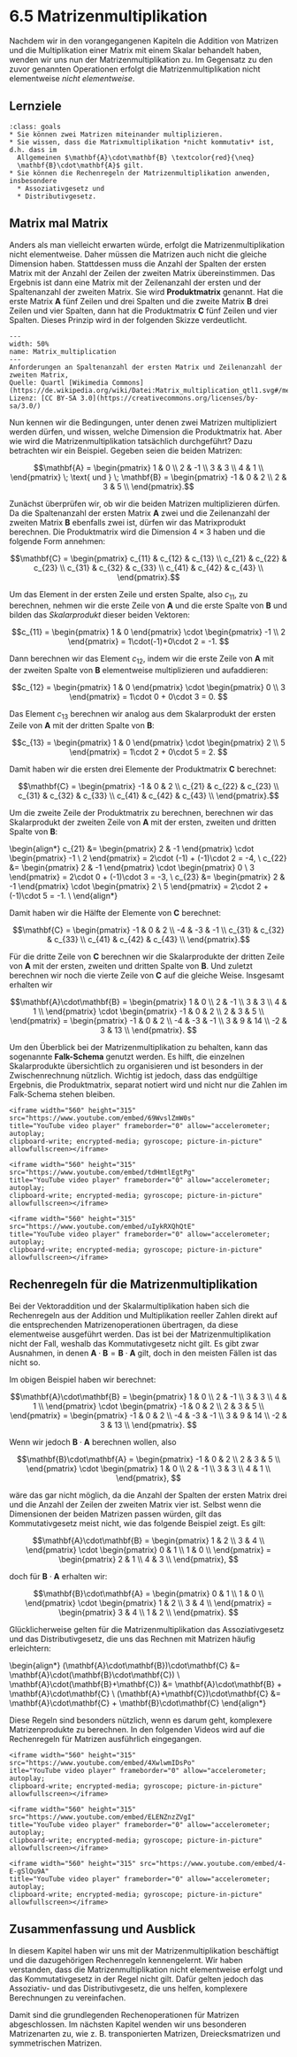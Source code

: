 # 6.5 Matrizenmultiplikation

Nachdem wir in den vorangegangenen Kapiteln die Addition von Matrizen und die
Multiplikation einer Matrix mit einem Skalar behandelt haben, wenden wir uns nun
der Matrizenmultiplikation zu. Im Gegensatz zu den zuvor genannten Operationen
erfolgt die Matrizenmultiplikation nicht elementweise *nicht elementweise*.

## Lernziele

```{admonition} Lernziele
:class: goals
* Sie können zwei Matrizen miteinander multiplizieren.
* Sie wissen, dass die Matrixmultiplikation *nicht kommutativ* ist, d.h. dass im 
  Allgemeinen $\mathbf{A}\cdot\mathbf{B} \textcolor{red}{\neq}
  \mathbf{B}\cdot\mathbf{A}$ gilt.
* Sie können die Rechenregeln der Matrizenmultiplikation anwenden, insbesondere
  * Assoziativgesetz und
  * Distributivgesetz.
```

## Matrix mal Matrix

Anders als man vielleicht erwarten würde, erfolgt die Matrizenmultiplikation
nicht elementweise. Daher müssen die Matrizen auch nicht die gleiche Dimension
haben. Stattdessen muss die Anzahl der Spalten der ersten Matrix mit der Anzahl
der Zeilen der zweiten Matrix übereinstimmen. Das Ergebnis ist dann eine Matrix
mit der Zeilenanzahl der ersten und der Spaltenanzahl der zweiten Matrix. Sie
wird **Produktmatrix** genannt. Hat die erste Matrix $\mathbf{A}$ fünf Zeilen
und drei Spalten und die zweite Matrix $\mathbf{B}$ drei Zeilen und vier
Spalten, dann hat die Produktmatrix $\mathbf{C}$ fünf Zeilen und vier Spalten.
Dieses Prinzip wird in der folgenden Skizze verdeutlicht.

```{figure} pics/Matrix_multiplication_qtl1.svg
---
width: 50%
name: Matrix_multiplication
---
Anforderungen an Spaltenanzahl der ersten Matrix und Zeilenanzahl der zweiten Matrix,
Quelle: Quartl [Wikimedia Commons](https://de.wikipedia.org/wiki/Datei:Matrix_multiplication_qtl1.svg#/media/Datei:Matrix_multiplication_qtl1.svg),
Lizenz: [CC BY-SA 3.0](https://creativecommons.org/licenses/by-sa/3.0/)
```

Nun kennen wir die Bedingungen, unter denen zwei Matrizen multipliziert werden
dürfen, und wissen, welche Dimension die Produktmatrix hat. Aber wie wird die
Matrizenmultiplikation tatsächlich durchgeführt? Dazu betrachten wir ein
Beispiel. Gegeben seien die beiden Matrizen:

$$\mathbf{A} =
\begin{pmatrix}
1 & 0  \\
2 & -1 \\
3 & 3  \\
4 & 1  \\
\end{pmatrix} \; \text{ und } \;
\mathbf{B} =
\begin{pmatrix}
-1 & 0 & 2 \\
 2 & 3 & 5 \\
\end{pmatrix}.$$

Zunächst überprüfen wir, ob wir die beiden Matrizen multiplizieren dürfen. Da
die Spaltenanzahl der ersten Matrix $\mathbf{A}$ zwei und die Zeilenanzahl der
zweiten Matrix $\mathbf{B}$ ebenfalls zwei ist, dürfen wir das Matrixprodukt
berechnen. Die Produktmatrix wird die Dimension $4\times 3$ haben und die
folgende Form annehmen:

$$\mathbf{C} =
\begin{pmatrix}
c_{11} & c_{12} & c_{13} \\
c_{21} & c_{22} & c_{23} \\
c_{31} & c_{32} & c_{33} \\
c_{41} & c_{42} & c_{43} \\
\end{pmatrix}.$$

Um das Element in der ersten Zeile und ersten Spalte, also $c_{11}$, zu
berechnen, nehmen wir die erste Zeile von $\mathbf{A}$ und die erste Spalte von
$\mathbf{B}$ und bilden das *Skalarprodukt* dieser beiden Vektoren:

$$c_{11} =
\begin{pmatrix} 1 & 0 \end{pmatrix} \cdot \begin{pmatrix} -1 \\ 2 \end{pmatrix} =
1\cdot(-1)+0\cdot 2 = -1.
$$

Dann berechnen wir das Element $c_{12}$, indem wir die erste Zeile von
$\mathbf{A}$ mit der zweiten Spalte von $\mathbf{B}$ elementweise multiplizieren
und aufaddieren:

$$c_{12} =
\begin{pmatrix} 1 & 0 \end{pmatrix} \cdot \begin{pmatrix} 0 \\ 3 \end{pmatrix} =
1\cdot 0 + 0\cdot 3 = 0.
$$

Das Element $c_{13}$ berechnen wir analog aus dem Skalarprodukt der ersten Zeile
von $\mathbf{A}$ mit der dritten Spalte von $\mathbf{B}$:

$$c_{13} =
\begin{pmatrix} 1 & 0 \end{pmatrix} \cdot \begin{pmatrix} 2 \\ 5 \end{pmatrix} =
1\cdot 2 + 0\cdot 5 = 2.
$$

Damit haben wir die ersten drei Elemente der Produktmatrix $\mathbf{C}$
berechnet:

$$\mathbf{C} =
\begin{pmatrix}
-1 & 0 & 2 \\
c_{21} & c_{22} & c_{23} \\
c_{31} & c_{32} & c_{33} \\
c_{41} & c_{42} & c_{43} \\
\end{pmatrix}.$$

Um die zweite Zeile der Produktmatrix zu berechnen, berechnen wir das
Skalarprodukt der zweiten Zeile von $\mathbf{A}$ mit der ersten, zweiten und
dritten Spalte von $\mathbf{B}$:

\begin{align*}
c_{21} &=
\begin{pmatrix} 2 & -1 \end{pmatrix} \cdot \begin{pmatrix} -1 \\ 2 \end{pmatrix} =
2\cdot (-1) + (-1)\cdot 2 = -4, \\
c_{22} &=
\begin{pmatrix} 2 & -1 \end{pmatrix} \cdot \begin{pmatrix} 0 \\ 3 \end{pmatrix} =
2\cdot 0 + (-1)\cdot 3 = -3, \\
c_{23} &=
\begin{pmatrix} 2 & -1 \end{pmatrix} \cdot \begin{pmatrix} 2 \\ 5 \end{pmatrix} =
2\cdot 2 + (-1)\cdot 5 = -1. \\
\end{align*}

Damit haben wir die Hälfte der Elemente von $\mathbf{C}$ berechnet:

$$\mathbf{C} =
\begin{pmatrix}
-1 & 0 & 2 \\
-4 & -3 & -1 \\
c_{31} & c_{32} & c_{33} \\
c_{41} & c_{42} & c_{43} \\
\end{pmatrix}.$$

Für die dritte Zeile von $\mathbf{C}$ berechnen wir die Skalarprodukte der
dritten Zeile von $\mathbf{A}$ mit der ersten, zweiten und dritten Spalte von
$\mathbf{B}$. Und zuletzt berechnen wir noch die vierte Zeile von $\mathbf{C}$
auf die gleiche Weise. Insgesamt erhalten wir

$$\mathbf{A}\cdot\mathbf{B} =
\begin{pmatrix}
1 & 0  \\
2 & -1 \\
3 & 3  \\
4 & 1  \\
\end{pmatrix} \cdot
\begin{pmatrix}
-1 & 0 & 2 \\
 2 & 3 & 5 \\
\end{pmatrix} =
\begin{pmatrix}
-1 & 0 & 2 \\
-4 & -3 & -1 \\
 3 & 9 & 14 \\
-2 & 3 & 13 \\
\end{pmatrix}.
$$

Um den Überblick bei der Matrizenmultiplikation zu behalten, kann das sogenannte
**Falk-Schema** genutzt werden. Es hilft, die einzelnen Skalarprodukte
übersichtlich zu organisieren und ist besonders in der Zwischenrechnung
nützlich. Wichtig ist jedoch, dass das endgültige Ergebnis, die Produktmatrix,
separat notiert wird und nicht nur die Zahlen im Falk-Schema stehen bleiben.

```{dropdown} Video "Matrizenmultiplikation (Teil 1)" von Mathematische Methoden
<iframe width="560" height="315" src="https://www.youtube.com/embed/69WvslZmW0s"
title="YouTube video player" frameborder="0" allow="accelerometer; autoplay;
clipboard-write; encrypted-media; gyroscope; picture-in-picture" allowfullscreen></iframe>
```

```{dropdown} Video "Matrizenmultiplikation (Teil 2)" von Mathematische Methoden
<iframe width="560" height="315" src="https://www.youtube.com/embed/tdHmtlEgtPg"
title="YouTube video player" frameborder="0" allow="accelerometer; autoplay;
clipboard-write; encrypted-media; gyroscope; picture-in-picture" allowfullscreen></iframe>
```

```{dropdown} Video "Matrix-Multiplikation" von Mathematrick
<iframe width="560" height="315" src="https://www.youtube.com/embed/uIykRXQhQtE"
title="YouTube video player" frameborder="0" allow="accelerometer; autoplay;
clipboard-write; encrypted-media; gyroscope; picture-in-picture" allowfullscreen></iframe>
```

## Rechenregeln für die Matrizenmultiplikation

Bei der Vektoraddition und der Skalarmultiplikation haben sich die Rechenregeln
aus der Addition und Multiplikation reeller Zahlen direkt auf die entsprechenden
Matrizenoperationen übertragen, da diese elementweise ausgeführt werden. Das ist
bei der Matrizenmultiplikation nicht der Fall, weshalb das Kommutativgesetz
nicht gilt. Es gibt zwar Ausnahmen, in denen $\mathbf{A}\cdot\mathbf{B} =
\mathbf{B}\cdot\mathbf{A}$ gilt, doch in den meisten Fällen ist das nicht so.

Im obigen Beispiel haben wir berechnet:

$$\mathbf{A}\cdot\mathbf{B} =
\begin{pmatrix}
1 & 0  \\
2 & -1 \\
3 & 3  \\
4 & 1  \\
\end{pmatrix} \cdot
\begin{pmatrix}
-1 & 0 & 2 \\
 2 & 3 & 5 \\
\end{pmatrix} =
\begin{pmatrix}
-1 & 0 & 2 \\
-4 & -3 & -1 \\
 3 & 9 & 14 \\
-2 & 3 & 13 \\
\end{pmatrix}.
$$

Wenn wir jedoch $\mathbf{B}\cdot\mathbf{A}$ berechnen wollen, also

$$\mathbf{B}\cdot\mathbf{A} =
\begin{pmatrix}
-1 & 0 & 2 \\
 2 & 3 & 5 \\
\end{pmatrix} \cdot
\begin{pmatrix}
1 & 0  \\
2 & -1 \\
3 & 3  \\
4 & 1  \\
\end{pmatrix},
$$

wäre das gar nicht möglich, da die Anzahl der Spalten der ersten Matrix drei und
die Anzahl der Zeilen der zweiten Matrix vier ist. Selbst wenn die Dimensionen
der beiden Matrizen passen würden, gilt das Kommutativgesetz meist nicht, wie
das folgende Beispiel zeigt. Es gilt:

$$\mathbf{A}\cdot\mathbf{B} =
\begin{pmatrix} 1 & 2 \\ 3 & 4 \\ \end{pmatrix} \cdot
\begin{pmatrix} 0 & 1 \\ 1 & 0 \\ \end{pmatrix} =
\begin{pmatrix} 2 & 1 \\ 4 & 3 \\ \end{pmatrix},
$$

doch für $\mathbf{B}\cdot\mathbf{A}$ erhalten wir:

$$\mathbf{B}\cdot\mathbf{A} =
\begin{pmatrix} 0 & 1 \\ 1 & 0 \\ \end{pmatrix} \cdot
\begin{pmatrix} 1 & 2 \\ 3 & 4 \\ \end{pmatrix} =
\begin{pmatrix} 3 & 4 \\ 1 & 2 \\ \end{pmatrix}.
$$

Glücklicherweise gelten für die Matrizenmultiplikation das Assoziativgesetz und
das Distributivgesetz, die uns das Rechnen mit Matrizen häufig erleichtern:

\begin{align*}
(\mathbf{A}\cdot\mathbf{B})\cdot\mathbf{C} &= \mathbf{A}\cdot(\mathbf{B}\cdot\mathbf{C}) \\
\mathbf{A}\cdot(\mathbf{B}+\mathbf{C}) &= \mathbf{A}\cdot\mathbf{B} + \mathbf{A}\cdot\mathbf{C} \\
(\mathbf{A}+\mathbf{C})\cdot\mathbf{C} &= \mathbf{A}\cdot\mathbf{C} + \mathbf{B}\cdot\mathbf{C}
\end{align*}

Diese Regeln sind besonders nützlich, wenn es darum geht, komplexere
Matrizenprodukte zu berechnen. In den folgenden Videos wird auf die Rechenregeln
für Matrizen ausführlich eingegangen.

```{dropdown} Video "Rechenregeln Matrizen (Teil 3)" von Mathematische Methoden
<iframe width="560" height="315" src="https://www.youtube.com/embed/4XwlwmIDsPo" 
itle="YouTube video player" frameborder="0" allow="accelerometer; autoplay;
clipboard-write; encrypted-media; gyroscope; picture-in-picture" allowfullscreen></iframe>
```

```{dropdown} Video "Rechenregeln Matrizen (Teil 4)" von Mathematische Methoden
<iframe width="560" height="315" src="https://www.youtube.com/embed/ELENZnzZVgI"
title="YouTube video player" frameborder="0" allow="accelerometer; autoplay;
clipboard-write; encrypted-media; gyroscope; picture-in-picture" allowfullscreen></iframe>
```

```{dropdown} Video "Rechenregeln Matrizen (Teil 5)" von Mathematische Methoden
<iframe width="560" height="315" src="https://www.youtube.com/embed/4-E-gSlQu9A"
title="YouTube video player" frameborder="0" allow="accelerometer; autoplay;
clipboard-write; encrypted-media; gyroscope; picture-in-picture" allowfullscreen></iframe>
```

## Zusammenfassung und Ausblick

In diesem Kapitel haben wir uns mit der Matrizenmultiplikation beschäftigt und
die dazugehörigen Rechenregeln kennengelernt. Wir haben verstanden, dass die
Matrizenmultiplikation nicht elementweise erfolgt und das Kommutativgesetz in
der Regel nicht gilt. Dafür gelten jedoch das Assoziativ- und das
Distributivgesetz, die uns helfen, komplexere Berechnungen zu vereinfachen.

Damit sind die grundlegenden Rechenoperationen für Matrizen abgeschlossen. Im
nächsten Kapitel wenden wir uns besonderen Matrizenarten zu, wie z. B.
transponierten Matrizen, Dreiecksmatrizen und symmetrischen Matrizen.
